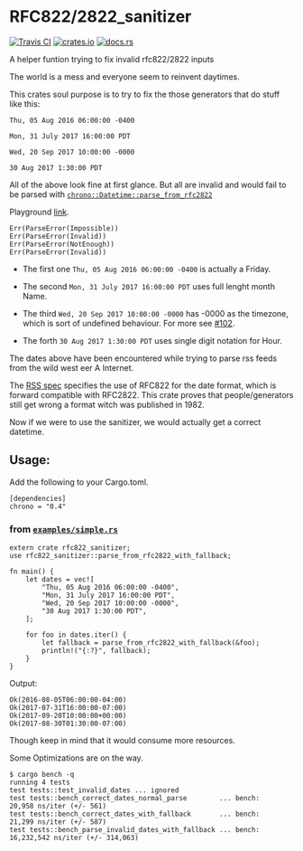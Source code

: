 # RFC822/2822_sanitizer
[![Travis CI][travis-image]][travis]
[![crates.io][cratesio-image]][cratesio]
[![docs.rs][docsrs-image]][docsrs]

[travis-image]: https://travis-ci.org/alatiera/.svg?branch=master
[travis]: https://travis-ci.org/chronotope/chrono
[cratesio-image]: https://img.shields.io/crates/v/rfc822_sanitizer.svg
[cratesio]: https://crates.io/crates/rfc822_sanitizer
[docsrs-image]: https://docs.rs/rfc822_sanitizer/0.1.0/badge.svg?version=0.4.0
[docsrs]: https://docs.rs/rfc822_sanitizer/0.1.0/


A helper funtion trying to fix invalid rfc822/2822 inputs

The world is a mess and everyone seem to reinvent daytimes.

This crates soul purpose is to try to fix the those generators that do stuff like this:

`Thu, 05 Aug 2016 06:00:00 -0400`

`Mon, 31 July 2017 16:00:00 PDT`

`Wed, 20 Sep 2017 10:00:00 -0000`

`30 Aug 2017 1:30:00 PDT`

All of the above look fine at first glance. But all are invalid and would fail to be parsed with [`chrono::Datetime::parse_from_rfc2822`](https://docs.rs/chrono/0.4.0/chrono/struct.DateTime.html#method.parse_from_rfc2822)

Playground [link](https://play.rust-lang.org/?gist=52016537b3af751812d172d0c29ea399&version=stable).

```
Err(ParseError(Impossible))
Err(ParseError(Invalid))
Err(ParseError(NotEnough))
Err(ParseError(Invalid))
```

* The first one `Thu, 05 Aug 2016 06:00:00 -0400` is actually a Friday.

* The second `Mon, 31 July 2017 16:00:00 PDT` uses full lenght month Name.

* The third `Wed, 20 Sep 2017 10:00:00 -0000` has -0000 as the timezone, which is sort of undefined behaviour. For more see [#102](https://github.com/chronotope/chrono/issues/102).

* The forth `30 Aug 2017 1:30:00 PDT` uses single digit notation for Hour.

The dates above have been encountered while trying to parse rss feeds from the wild west eer A Internet.

The [RSS spec](http://www.rssboard.org/rss-specification#optionalChannelElements) specifies the use  of RFC822 for the date format, which is forward compatible with RFC2822. This crate proves that people/generators still get wrong a format witch was published in 1982.

Now if we were to use the sanitizer, we would actually get a correct datetime.

## Usage:

Add the following to your Cargo.toml.
```
[dependencies]
chrono = "0.4"
```

### from [`examples/simple.rs`](examples/simple.rs)

```
extern crate rfc822_sanitizer;
use rfc822_sanitizer::parse_from_rfc2822_with_fallback;

fn main() {
    let dates = vec![
        "Thu, 05 Aug 2016 06:00:00 -0400",
        "Mon, 31 July 2017 16:00:00 PDT",
        "Wed, 20 Sep 2017 10:00:00 -0000",
        "30 Aug 2017 1:30:00 PDT",
    ];

    for foo in dates.iter() {
        let fallback = parse_from_rfc2822_with_fallback(&foo);
        println!("{:?}", fallback);
    }
}
```

Output:
```
Ok(2016-08-05T06:00:00-04:00)
Ok(2017-07-31T16:00:00-07:00)
Ok(2017-09-20T10:00:00+00:00)
Ok(2017-08-30T01:30:00-07:00)
```

Though keep in mind that it would consume more resources.

Some Optimizations are on the way.

```
$ cargo bench -q
running 4 tests
test tests::test_invalid_dates ... ignored
test tests::bench_correct_dates_normal_parse        ... bench:      20,958 ns/iter (+/- 561)
test tests::bench_correct_dates_with_fallback       ... bench:      21,299 ns/iter (+/- 587)
test tests::bench_parse_invalid_dates_with_fallback ... bench:  16,232,542 ns/iter (+/- 314,063)
```